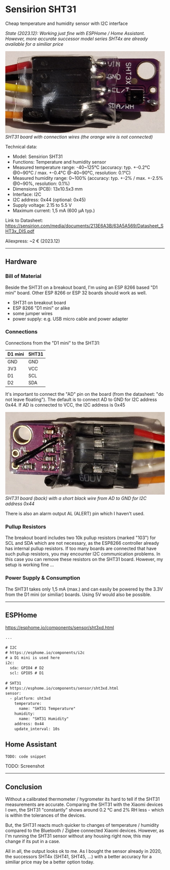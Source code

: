 # Sensirion SHT31

Cheap temperature and humidity sensor with I2C interface

*State (2023.12): Working just fine with ESPHome / Home Assistant. However, more accurate successor model series SHT4x are already available for a similiar price*

![image description](images/SHT31.jpg)
*SHT31 board with connection wires (the orange wire is not connected)*

Technical data:
* Model: Sensirion SHT31
* Functions: Temperature and humidity sensor
* Measured temperature range: -40~125°C (accuracy: typ. +-0.2°C @0~90°C / max. +-0.4°C @-40~90°C, resolution: 0.1°C)
* Measured humidity range: 0~100% (accuracy: typ. +-2% / max. +-2.5% @0~90%, resolution: 0.1%)
* Dimensions (PCB): 13x10.5x3 mm
* Interface: I2C
* I2C address: 0x44 (optional: 0x45)
* Supply voltage: 2.15 to 5.5 V
* Maximum current: 1,5 mA (600 µA typ.)

Link to Datasheet: https://sensirion.com/media/documents/213E6A3B/63A5A569/Datasheet_SHT3x_DIS.pdf

Aliexpress: ~2 € (2023.12)

--------

## Hardware

### Bill of Material

Beside the SHT31 on a breakout board, I'm using an ESP 8266 based "D1 mini" board. Other ESP 8266 or ESP 32 boards should work as well.

* SHT31 on breakout board
* ESP 8266 "D1 mini" or alike
* some jumper wires
* power supply: e.g. USB micro cable and power adapter

### Connections

Connections from the "D1 mini" to the SHT31:

| D1 mini | SHT31 |
| --- | --- |
| GND | GND |
| 3V3 | VCC |
| D1 | SCL |
| D2 | SDA |

It's important to connect the "AD" pin on the board (from the datasheet: "do not leave floating"). The default is to connect AD to GND for I2C address 0x44. If AD is connected to VCC, the I2C address is 0x45

![image description](images/SHT31_back.jpg)
*SHT31 board (back) with a short black wire from AD to GND for I2C address 0x44*

There is also an alarm output AL (ALERT) pin which I haven't used.

### Pullup Resistors

The breakout board includes two 10k pullup resistors (marked "103") for SCL and SDA which are not necessary, as the ESP8266 controller already has internal pullup resistors. If too many boards are connected that have such pullup resistors, you may encounter I2C communication problems. In this case you can remove these resistors on the SHT31 board. However, my setup is working fine ...

### Power Supply & Consumption

The SHT31 takes only 1,5 mA (max.) and can easily be powered by the 3.3V from the D1 mini (or similiar) boards. Using 5V would also be possible.

--------

## ESPHome

https://esphome.io/components/sensor/sht3xd.html

```
...

# I2C
# https://esphome.io/components/i2c
# a D1 mini is used here
i2c:
  sda: GPIO4 # D2
  scl: GPIO5 # D1

# SHT31
# https://esphome.io/components/sensor/sht3xd.html
sensor:
  - platform: sht3xd
    temperature:
      name: "SHT31 Temperature"
    humidity:
      name: "SHT31 Humidity"
    address: 0x44
    update_interval: 10s
```

## Home Assistant

```
TODO: code snippet 
```

TODO: Screenshot 

-------------------------

## Conclusion

Without a calibrated thermometer / hygrometer its hard to tell if the SHT31 measurements are accurate. Comparing the SHT31 with the Xiaomi devices I own, the SHT31 "constantly" shows around 0.2 °C and 2% RH less - which is within the tolerances of the devices.

But, the SHT31 reacts much quicker to changes of temperature / humidity compared to the Bluetooth / Zigbee connected Xiaomi devices. However, as I'm running the SHT31 sensor without any housing right now, this may change if its put in a case.

All in all, the output looks ok to me. As I bought the sensor already in 2020, the successors SHT4x (SHT41, SHT45, ...) with a better accuracy for a similiar price may be a better option today.
